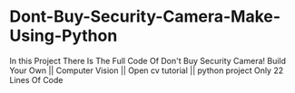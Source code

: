 # Dont-Buy-Security-Camera-Make-Using-Python
In this Project There Is The Full Code Of Don't Buy Security Camera! Build Your Own || Computer Vision || Open cv tutorial || python project
Only 22 Lines Of Code
